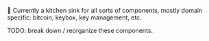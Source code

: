 🚧 Currently a kitchen sink for all sorts of components, mostly domain specific: bitcoin, keybox, key management, etc.

TODO: break down / reorganize these components.